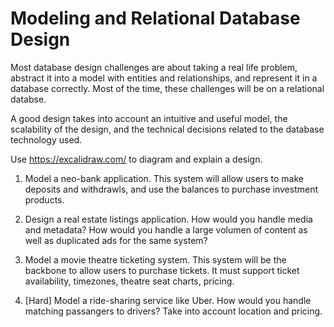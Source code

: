 # Modeling and Relational Database Design

Most database design challenges are about taking a real life problem, abstract it into a model with entities and relationships, and represent it in a database correctly. Most of the time, these challenges will be on a relational databse.

A good design takes into account an intuitive and useful model, the scalability of the design, and the technical decisions related to the database technology used.

Use https://excalidraw.com/ to diagram and explain a design.

1. Model a neo-bank application. This system will allow users to make deposits and withdrawls, and use the balances to purchase investment products. 

2. Design a real estate listings application. How would you handle media and metadata? How would you handle a large volumen of content as well as duplicated ads for the same system? 

3. Model a movie theatre ticketing system. This system will be the backbone to allow users to purchase tickets. It must support ticket availability, timezones, theatre seat charts, pricing. 

4. [Hard] Model a ride-sharing service like Uber. How would you handle matching passangers to drivers? Take into account location and pricing.
